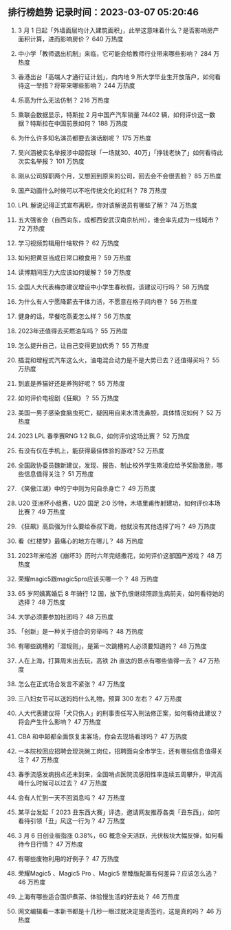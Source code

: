 
## 排行榜趋势 记录时间：2023-03-07 05:20:46
  
  1. 3 月 1 日起「外墙面层均计入建筑面积」，此举这意味着什么？是否影响房产面积计算，进而影响房价？ 640 万热度
    
  2. 中小学「教师退出机制」来临，它可能会给教师行业带来哪些影响？ 284 万热度
    
  3. 香港出台「高端人才通行证计划」，向内地 9 所大学毕业生开放落户，如何看待这一举措？将带来哪些影响？ 244 万热度
    
  4. 乐高为什么无法仿制？ 216 万热度
    
  5. 乘联会数据显示，特斯拉 2 月中国产汽车销量 74402 辆，如何评价这一数据？特斯拉在中国前景如何？ 188 万热度
    
  6. 为什么许多知名演员都要去演话剧呢？ 175 万热度
    
  7. 吴兴涵被实名举报涉中超假球「一场就30、40万」「挣钱老快了」如何看待此次实名举报？ 101 万热度
    
  8. 刚从公司辞职两个月，又想回到原来的公司，回去会不会很丢脸？ 85 万热度
    
  9. 国产动画什么时候可以不吃传统文化的红利？ 78 万热度
    
  10. LPL 解说记得正式宣布离职，你对该解说员有哪些了解？ 74 万热度
    
  11. 五大强省会（自西向东，成都西安武汉南京杭州），谁会率先成为一线城市？ 72 万热度
    
  12. 学习视频剪辑用什啥软件？ 62 万热度
    
  13. 如何把黄豆当成日常口粮食用？ 59 万热度
    
  14. 读博期间压力大应该如何缓解？ 59 万热度
    
  15. 全国人大代表梅亦建议增设中小学生春秋假，该建议可行吗？ 58 万热度
    
  16. 为什么有人宁愿降薪去干体力活，不愿意在格子间内卷？ 56 万热度
    
  17. 健身的话，早餐吃燕麦怎么样？ 56 万热度
    
  18. 2023年还值得去买燃油车吗？ 55 万热度
    
  19. 怎么提升自己，让自己变得更加优秀？ 55 万热度
    
  20. 插混和增程式汽车这么火，油电混合动力是不是大势已去？还值得买吗？ 55 万热度
    
  21. 到底是养猫好还是养狗好呢？ 55 万热度
    
  22. 如何评价电视剧《狂飙》？ 55 万热度
    
  23. 美国一男子感染食脑虫死亡，疑因用自来水清洗鼻腔，具体情况如何？ 52 万热度
    
  24. 2023 LPL 春季赛RNG 1:2 BLG，如何评价这场比赛？ 52 万热度
    
  25. 有没有仅在手机上，能获得最佳体验的游戏? 52 万热度
    
  26. 全国政协委员魏新建议，发现、报告、制止校外学生欺凌应给予奖励激励，哪些信息值得关注？ 51 万热度
    
  27. 《笑傲江湖》中的宁中则为何自杀身亡？ 49 万热度
    
  28. U20 亚洲杯小组赛，U20 国足 2:0 沙特，木塔里甫传射建功，如何评价本场比赛？ 49 万热度
    
  29. 《狂飙》高启强为什么要给泰叔下跪，他就没有其他选择了吗？ 49 万热度
    
  30. 看《红楼梦》最痛心的地方在哪儿？ 48 万热度
    
  31. 2023年米哈游《崩坏3》历时六年完结撒花，如何评价这部国产游戏？ 48 万热度
    
  32. 荣耀magic5跟magic5pro应该买哪一个？ 48 万热度
    
  33. 65 岁阿姨离婚后 8 年骑行 12 国，放下仇恨继续照顾生病前夫，如何看待她的选择？ 48 万热度
    
  34. 大学必须要参加社团吗？ 48 万热度
    
  35. 「创新」是一种关于组合的穷举吗？ 48 万热度
    
  36. 有哪些跳槽的「潜规则」，是第一次跳槽的人必须要知道的？ 48 万热度
    
  37. 人在上海，打算周末出去玩，高铁 2h 直达的景点有哪些值得一去？ 47 万热度
    
  38. 怎么在正式场合发言不紧张？ 47 万热度
    
  39. 三八妇女节可以送妈妈什么礼物，预算 300 左右？ 47 万热度
    
  40. 人大代表建议将「犬只伤人」的刑事责任写入刑法修正案，如何看待此建议？将会产生什么影响？ 47 万热度
    
  41. CBA 和中超都全面恢复主客场，你会去现场看球吗？ 47 万热度
    
  42. 一本院校回应招聘会现洗碗工岗位，招聘面向全市学生，还有哪些信息值得关注？ 47 万热度
    
  43. 春季流感发病拐点还未到来，全国哨点医院流感阳性率连续五周攀升，甲流高峰什么时候可以过去？ 47 万热度
    
  44. 会有人忙到一天不回消息吗？ 47 万热度
    
  45. 某平台发起「 2023 丑东西大赛」评选，邀请网友推荐各类「丑东西」，如何看待引领「丑」风这一行为？ 47 万热度
    
  46. 3 月 6 日创业板指涨 0.38%，6G 概念全天活跃，光伏板块大幅反弹，如何看待今日行情？ 47 万热度
    
  47. 有哪些废物利用的好例子？ 47 万热度
    
  48. 荣耀Magic5 、Magic5 Pro 、Magic5 至臻版配置有何差异？应该怎么选？ 46 万热度
    
  49. 上海有哪些适合围炉煮茶、体验慢生活的好去处？ 46 万热度
    
  50. 网文编辑看一本新书都是十几秒一眼过就决定是否签约，这是真的吗？ 46 万热度
    